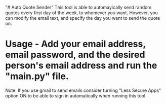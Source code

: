 "# Auto Quote Sender" 
This tool is able to automayically send random quotes every first day of the week, to whomever you want. However, you can modify the email text, and specify the day you want to send the quote on.

# Usage - Add your email address, email password, and the desired person's email address and run the "main.py" file.

Note: If you use gmail to send emails consider turning "Less Secure Apps" option ON to be able to sign in automatically when running this tool.
